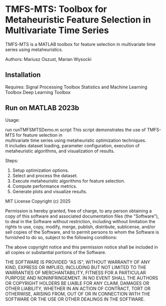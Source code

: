 # TMFS-MTS: Toolbox for Metaheuristic Feature Selection in Multivariate Time Series
TMFS-MTS is a MATLAB toolbox for feature selection in multivariate time series using metaheuristics.

Authors:
Mariusz Oszust, Marian Wysocki

## Installation
Requires:
Signal Processing Toolbox
Statistics and Machine Learning Toolbox
Deep Learning Toolbox
 
## Run on MATLAB 2023b
Usage: 

run runTMFSMTSDemo.m script
This script demonstrates the use of TMFS-MTS for feature selection in  
multivariate time series using metaheuristic optimization techniques.  
It includes dataset loading, parameter configuration, execution of  
metaheuristic algorithms, and visualization of results.  

Steps:
1. Setup optimization options.
2. Select and process the dataset.
3. Execute metaheuristic algorithms for feature selection.
4. Compute performance metrics.
5. Generate plots and visualize results.






MIT License
Copyright (c) 2025 

Permission is hereby granted, free of charge, to any person obtaining a copy
of this software and associated documentation files (the "Software"), to deal
in the Software without restriction, including without limitation the rights
to use, copy, modify, merge, publish, distribute, sublicense, and/or sell
copies of the Software, and to permit persons to whom the Software is
furnished to do so, subject to the following conditions:

The above copyright notice and this permission notice shall be included in all
copies or substantial portions of the Software.

THE SOFTWARE IS PROVIDED "AS IS", WITHOUT WARRANTY OF ANY KIND, EXPRESS OR
IMPLIED, INCLUDING BUT NOT LIMITED TO THE WARRANTIES OF MERCHANTABILITY,
FITNESS FOR A PARTICULAR PURPOSE AND NONINFRINGEMENT. IN NO EVENT SHALL THE
AUTHORS OR COPYRIGHT HOLDERS BE LIABLE FOR ANY CLAIM, DAMAGES OR OTHER
LIABILITY, WHETHER IN AN ACTION OF CONTRACT, TORT OR OTHERWISE, ARISING FROM,
OUT OF OR IN CONNECTION WITH THE SOFTWARE OR THE USE OR OTHER DEALINGS IN THE
SOFTWARE.








